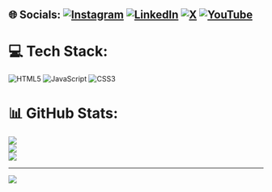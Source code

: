 
## 🌐 Socials: [![Instagram](https://img.shields.io/badge/Instagram-%23E4405F.svg?logo=Instagram&logoColor=white)](https://instagram.com/imsyeduzairshah) [![LinkedIn](https://img.shields.io/badge/LinkedIn-%230077B5.svg?logo=linkedin&logoColor=white)](https://linkedin.com/in/muhammad-uzair-rehan-12b1b92b0) [![X](https://img.shields.io/badge/X-black.svg?logo=X&logoColor=white)](https://x.com/imsyeduzairshah) [![YouTube](https://img.shields.io/badge/YouTube-%23FF0000.svg?logo=YouTube&logoColor=white)](https://youtube.com/@CodeWithUzzii) 

# 💻 Tech Stack:
![HTML5](https://img.shields.io/badge/html5-%23E34F26.svg?style=for-the-badge&logo=html5&logoColor=white) ![JavaScript](https://img.shields.io/badge/javascript-%23323330.svg?style=for-the-badge&logo=javascript&logoColor=%23F7DF1E) ![CSS3](https://img.shields.io/badge/css3-%231572B6.svg?style=for-the-badge&logo=css3&logoColor=white)
# 📊 GitHub Stats:
![](https://github-readme-stats.vercel.app/api?username=uzairrehan&theme=dark&hide_border=false&include_all_commits=false&count_private=false)<br/>
![](https://github-readme-streak-stats.herokuapp.com/?user=uzairrehan&theme=dark&hide_border=false)<br/>
![](https://github-readme-stats.vercel.app/api/top-langs/?username=uzairrehan&theme=dark&hide_border=false&include_all_commits=false&count_private=false&layout=compact)


---
[![](https://visitcount.itsvg.in/api?id=uzairrehan&icon=0&color=0)](https://visitcount.itsvg.in)

<!-- Proudly created with GPRM ( https://gprm.itsvg.in ) -->

